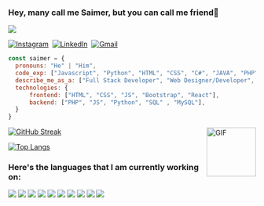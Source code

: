 ### Hey, many call me Saimer, but you can call me friend👋

<p align="left">
  <a href="#"><img src="https://readme-typing-svg.herokuapp.com?lines=Let's+win+together;Let's+develop+together;Let's+Make+a+change+together&width=380&height=45"></a>
</p>

<a href="https://www.instagram.com/saimer/"><img src="https://img.shields.io/badge/instagram-%23E4405F.svg?&style=for-the-badge&logo=instagram&logoColor=white" alt="Instagram" /></a>&nbsp;
<a href="https://www.linkedin.com/in/saimer-nieves-a425b31b5/"><img src="https://img.shields.io/badge/linkedin-%230077B5.svg?&style=for-the-badge&logo=linkedin&logoColor=white" alt="LinkedIn" /></a>&nbsp;
<a href="mailto:saimer.nieves@gmail.com@gmail.com?subject=Hello%20Saimer"><img src="https://img.shields.io/badge/gmail-%23D14836.svg?&style=for-the-badge&logo=gmail&logoColor=white" alt="Gmail"/></a>&nbsp;

<!--<a href="https://kkvanonymous.github.io/"><img alt="Website" src="https://img.shields.io/website?style=for-the-badge&up_message=portfolio&url=https%3A%2F%2Fkkvanonymous.github.io%2F"></a>-->
<!--
**saimerNieves/saimerNieves** is a ✨ _special_ ✨ repository because its `README.md` (this file) appears on your GitHub profile.

Here are some ideas to get you started:

- 🔭 I’m currently working on ...
- 🌱 I’m currently learning ...
- 👯 I’m looking to collaborate on ...
- 🤔 I’m looking for help with ...
- 💬 Ask me about ...
- 📫 How to reach me: ...
- 😄 Pronouns: ...
- ⚡ Fun fact: ...
-->

```javascript
const saimer = {
  pronouns: "He" | "Him",
  code_exp: ["Javascript", "Python", "HTML", "CSS", "C#", "JAVA", "PHP", "NodeJS", "Swift", "SQL", "mySQL"],
  describe_me_as_a: ["Full Stack Developer", "Web Designer/Developer", "App Developer"],
  technologies: {
      frontend: ["HTML", "CSS", "JS", "Bootstrap", "React"],
      backend: ["PHP", "JS", "Python", "SQL" , "MySQL"],
  }
}
```
<img align="right" width="100px" height="100px" alt="GIF" src="https://media.giphy.com/media/CVtNe84hhYF9u/giphy.gif">



[![GitHub Streak](https://github-readme-streak-stats.herokuapp.com/?user=saimerNieves&theme=material-palenight&hide=Jupyter&layout=compact)](https://git.io/streak-stats)


[![Top Langs](https://github-readme-stats.vercel.app/api/top-langs/?username=saimerNieves&theme=material-palenight&hide=Jupyter&layout=compact)](https://github.com/saimerNieves/github-readme-stats)

### Here's the languages that I am currently working on:

![](https://img.shields.io/badge/React-20232A?style=for-the-badge&logo=react&logoColor=61DAFB)
![](https://img.shields.io/badge/PHP-000000?style=for-the-badge&logo=PHP&logoColor=purple)
![](https://img.shields.io/badge/JavaScript-F7DF1E?style=for-the-badge&logo=javascript&logoColor=black)
![](https://img.shields.io/badge/HTML5-E34F26?style=for-the-badge&logo=html5&logoColor=white)
![](https://img.shields.io/badge/CSS3-1572B6?style=for-the-badge&logo=css3&logoColor=white)
![](https://img.shields.io/badge/Python-1572B6?style=for-the-badge&logo=Python&logoColor=yellow)
![](https://img.shields.io/badge/Powershell-20232A?style=for-the-badge&logo=Powershell&logoColor=61DAFB)
![](https://img.shields.io/badge/SQL-F7DF1E?style=for-the-badge&logo=SQL&logoColor=Yellow)
![](https://img.shields.io/badge/mySQL-20232A?style=for-the-badge&logo=mySQL&logoColor=61DAFB)
![](https://img.shields.io/badge/Java-Red?style=for-the-badge&logo=Java&logoColor=Red)

